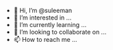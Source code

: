 - 👋 Hi, I’m @suleeman
- 👀 I’m interested in ...
- 🌱 I’m currently learning ...
- 💞️ I’m looking to collaborate on ...
- 📫 How to reach me ...

<!---
suleeman/suleeman is a ✨ special ✨ repository because its `README.md` (this file) appears on your GitHub profile.
You can click the Preview link to take a look at your changes.
--->

